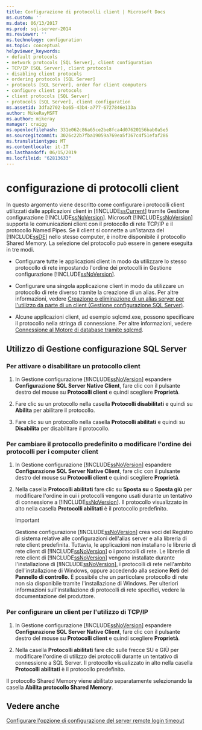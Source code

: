 ```yaml
---
title: Configurazione di protocolli client | Microsoft Docs
ms.custom: ''
ms.date: 06/13/2017
ms.prod: sql-server-2014
ms.reviewer: ''
ms.technology: configuration
ms.topic: conceptual
helpviewer_keywords:
- default protocols
- network protocols [SQL Server], client configuration
- TCP/IP [SQL Server], client protocols
- disabling client protocols
- ordering protocols [SQL Server]
- protocols [SQL Server], order for client computers
- configure client protocols
- client protocols [SQL Server]
- protocols [SQL Server], client configuration
ms.assetid: 3dfa2702-ba65-43b4-a777-6727846e133a
author: MikeRayMSFT
ms.author: mikeray
manager: craigg
ms.openlocfilehash: 331e062c86a65ce2be8fca4d07620156bab0a5e5
ms.sourcegitcommit: 3026c22b7fba19059a769ea5f367c4f51efaf286
ms.translationtype: MT
ms.contentlocale: it-IT
ms.lasthandoff: 06/15/2019
ms.locfileid: "62813633"
---
```

# <a name="configure-client-protocols"></a>configurazione di protocolli client
  In questo argomento viene descritto come configurare i protocolli client utilizzati dalle applicazioni client in [!INCLUDE[ssCurrent](../../includes/sscurrent-md.md)] tramite Gestione configurazione [!INCLUDE[ssNoVersion](../../includes/ssnoversion-md.md)]. Microsoft [!INCLUDE[ssNoVersion](../../includes/ssnoversion-md.md)] supporta le comunicazioni client con il protocollo di rete TCP/IP e il protocollo Named Pipes. Se il client si connette a un'istanza del [!INCLUDE[ssDE](../../includes/ssde-md.md)] nello stesso computer, è inoltre disponibile il protocollo Shared Memory. La selezione del protocollo può essere in genere eseguita in tre modi.  
  
-   Configurare tutte le applicazioni client in modo da utilizzare lo stesso protocollo di rete impostando l'ordine dei protocolli in Gestione configurazione [!INCLUDE[ssNoVersion](../../includes/ssnoversion-md.md)].  
  
-   Configurare una singola applicazione client in modo da utilizzare un protocollo di rete diverso tramite la creazione di un alias. Per altre informazioni, vedere [Creazione o eliminazione di un alias server per l'utilizzo da parte di un client &#40;Gestione configurazione SQL Server&#41;](create-or-delete-a-server-alias-for-use-by-a-client.md).  
  
-   Alcune applicazioni client, ad esempio sqlcmd.exe, possono specificare il protocollo nella stringa di connessione. Per altre informazioni, vedere [Connessione al Motore di database tramite sqlcmd](../../relational-databases/scripting/sqlcmd-connect-to-the-database-engine.md).  
  
##  <a name="SSMSProcedure"></a> Utilizzo di Gestione configurazione SQL Server  
  
###  <a name="EnableDisable"></a> Per attivare o disabilitare un protocollo client  
  
1.  In Gestione configurazione [!INCLUDE[ssNoVersion](../../includes/ssnoversion-md.md)] espandere **Configurazione SQL Server Native Client**, fare clic con il pulsante destro del mouse su **Protocolli client** e quindi scegliere **Proprietà**.  
  
2.  Fare clic su un protocollo nella casella **Protocolli disabilitati** e quindi su **Abilita** per abilitare il protocollo.  
  
3.  Fare clic su un protocollo nella casella **Protocolli abilitati** e quindi su **Disabilita** per disabilitare il protocollo.  
  
###  <a name="ChangeDefault"></a> Per cambiare il protocollo predefinito o modificare l'ordine dei protocolli per i computer client  
  
1.  In Gestione configurazione [!INCLUDE[ssNoVersion](../../includes/ssnoversion-md.md)] espandere **Configurazione SQL Server Native Client**, fare clic con il pulsante destro del mouse su **Protocolli client** e quindi scegliere **Proprietà**.  
  
2.  Nella casella **Protocolli abilitati** fare clic su **Sposta su** o **Sposta giù** per modificare l'ordine in cui i protocolli vengono usati durante un tentativo di connessione a [!INCLUDE[ssNoVersion](../../includes/ssnoversion-md.md)]. Il protocollo visualizzato in alto nella casella **Protocolli abilitati** è il protocollo predefinito.  
  
    > [!IMPORTANT]  
    >  Gestione configurazione [!INCLUDE[ssNoVersion](../../includes/ssnoversion-md.md)] crea voci del Registro di sistema relative alle configurazioni dell'alias server e alla libreria di rete client predefinita. Tuttavia, le applicazioni non installano le librerie di rete client di [!INCLUDE[ssNoVersion](../../includes/ssnoversion-md.md)] o i protocolli di rete. Le librerie di rete client di [!INCLUDE[ssNoVersion](../../includes/ssnoversion-md.md)] vengono installate durante l'installazione di [!INCLUDE[ssNoVersion](../../includes/ssnoversion-md.md)], i protocolli di rete nell'ambito dell'installazione di Windows, oppure accedendo alla sezione **Reti** del **Pannello di controllo**. È possibile che un particolare protocollo di rete non sia disponibile tramite l'installazione di Windows. Per ulteriori informazioni sull'installazione di protocolli di rete specifici, vedere la documentazione del produttore.  
  
###  <a name="Configure"></a> Per configurare un client per l'utilizzo di TCP/IP  
  
1.  In Gestione configurazione [!INCLUDE[ssNoVersion](../../includes/ssnoversion-md.md)] espandere **Configurazione SQL Server Native Client**, fare clic con il pulsante destro del mouse su **Protocolli client** e quindi scegliere **Proprietà**.  
  
2.  Nella casella **Protocolli abilitati** fare clic sulle frecce SU e GIÙ per modificare l'ordine di utilizzo dei protocolli durante un tentativo di connessione a SQL Server. Il protocollo visualizzato in alto nella casella **Protocolli abilitati** è il protocollo predefinito.  
  
 Il protocollo Shared Memory viene abilitato separatamente selezionando la casella **Abilita protocollo Shared Memory**.  
  
## <a name="see-also"></a>Vedere anche  
 [Configurare l'opzione di configurazione del server remote login timeout](configure-the-remote-login-timeout-server-configuration-option.md)  
  
  
